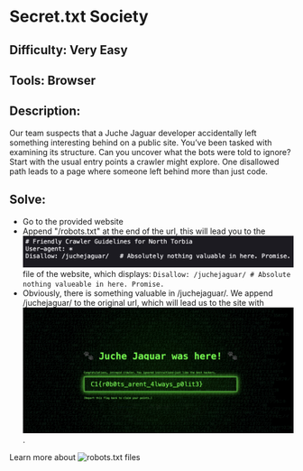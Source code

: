 # Secret.txt Society
## Difficulty: Very Easy
## Tools: Browser
## Description:
Our team suspects that a Juche Jaguar developer accidentally left something interesting behind on a public site. You’ve been tasked with examining its structure. Can you uncover what the bots were told to ignore? Start with the usual entry points a crawler might explore. One disallowed path leads to a page where someone left behind more than just code.
## Solve:
- Go to the provided website
- Append "/robots.txt" at the end of the url, this will lead you to the ![robots.txt](robots-txt.jpg) file of the website, which displays:
    ```Disallow: /juchejaguar/ # Absolute nothing valueable in here. Promise.```
- Obviously, there is something valuable in /juchejaguar/. We append /juchejaguar/ to the original url, which will lead us to the site with ![the flag](flag.jpg).

Learn more about ![robots.txt files](https://www.cloudflare.com/learning/bots/what-is-robots-txt/)